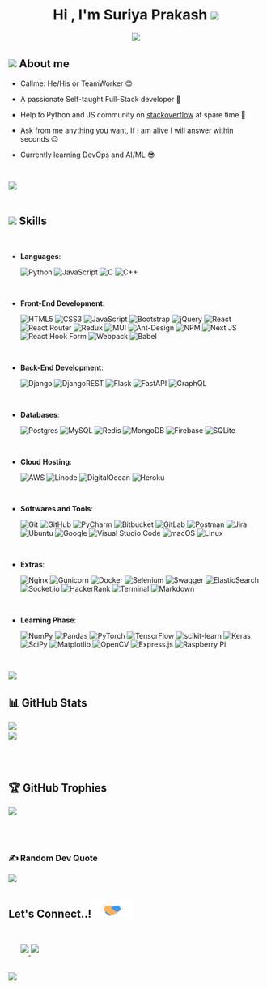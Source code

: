 
<h1 align="center"><b>Hi , I'm Suriya Prakash </b><img src="https://media.giphy.com/media/hvRJCLFzcasrR4ia7z/giphy.gif" width="35"></h1>

<p align="center">
  <a href="https://github.com/DenverCoder1/readme-typing-svg"><img src="https://readme-typing-svg.herokuapp.com?font=Time+New+Roman&color=cyan&size=25&center=true&vCenter=true&width=600&height=100&lines=Startup+Enthusiast..&hearts;++;Self-taught+Full-Stack+Developer,;Active+Learner/Researcher,;Love+to+learn+new+stuffs."></a>
</p>
	
## <img src="https://media.giphy.com/media/iY8CRBdQXODJSCERIr/giphy.gif" width="35"><b> About me </b>

- Callme: He/His or TeamWorker 😊

- A passionate Self-taught Full-Stack developer 🥰

- Help to Python and JS community on <a target="_blank" href="https://stackoverflow.com/users/14131913/pradip">stackoverflow</a> at spare time 🤩

- Ask from me anything you want, If I am alive I will answer within seconds 😉

- Currently learning DevOps and AI/ML 😎

<br>

<img src="https://user-images.githubusercontent.com/73097560/115834477-dbab4500-a447-11eb-908a-139a6edaec5c.gif"><br><br>

## <img src="https://media2.giphy.com/media/QssGEmpkyEOhBCb7e1/giphy.gif?cid=ecf05e47a0n3gi1bfqntqmob8g9aid1oyj2wr3ds3mg700bl&rid=giphy.gif" width ="25"><b> Skills</b>
<br>

<p align="center">

- **Languages**:
    
    ![Python](https://img.shields.io/badge/Python%20-%2314354C.svg?style=for-the-badge&logo=python&logoColor=white)
    ![JavaScript](https://img.shields.io/badge/javascript-%23323330.svg?style=for-the-badge&logo=javascript&logoColor=%23F7DF1E)
![C](https://img.shields.io/badge/c-%2300599C.svg?style=for-the-badge&logo=c&logoColor=white)
![C++](https://img.shields.io/badge/c++-%2300599C.svg?style=for-the-badge&logo=c%2B%2B&logoColor=white)

<br>   
    
- **Front-End Development**:

   ![HTML5](https://img.shields.io/badge/HTML5%20-%23E34F26.svg?style=for-the-badge&logo=html5&logoColor=white)
   ![CSS3](https://img.shields.io/badge/CSS%20-%231572B6.svg?style=for-the-badge&logo=css3&logoColor=white)
   ![JavaScript](https://img.shields.io/badge/JavaScript%20-%23F7DF1E.svg?style=for-the-badge&logo=javascript&logoColor=black)
   ![Bootstrap](https://img.shields.io/badge/bootstrap-%23563D7C.svg?style=for-the-badge&logo=bootstrap&logoColor=white)
   ![jQuery](https://img.shields.io/badge/jquery-%230769AD.svg?style=for-the-badge&logo=jquery&logoColor=white)
   ![React](https://img.shields.io/badge/react-%2320232a.svg?style=for-the-badge&logo=react&logoColor=%2361DAFB) 
   ![React Router](https://img.shields.io/badge/React_Router-CA4245?style=for-the-badge&logo=react-router&logoColor=white) 
   ![Redux](https://img.shields.io/badge/redux-%23593d88.svg?style=for-the-badge&logo=redux&logoColor=white)
![MUI](https://img.shields.io/badge/MUI-%230081CB.svg?style=for-the-badge&logo=mui&logoColor=white)
![Ant-Design](https://img.shields.io/badge/-AntDesign-%230170FE?style=for-the-badge&logo=ant-design&logoColor=white)
![NPM](https://img.shields.io/badge/NPM-%23CB3837.svg?style=for-the-badge&logo=npm&logoColor=white)
![Next JS](https://img.shields.io/badge/Next-black?style=for-the-badge&logo=next.js&logoColor=white)
![React Hook Form](https://img.shields.io/badge/React%20Hook%20Form-%23EC5990.svg?style=for-the-badge&logo=reacthookform&logoColor=white)
![Webpack](https://img.shields.io/badge/webpack-%238DD6F9.svg?style=for-the-badge&logo=webpack&logoColor=black)
![Babel](https://img.shields.io/badge/Babel-F9DC3e?style=for-the-badge&logo=babel&logoColor=black)


<br>

- **Back-End Development**:

   ![Django](https://img.shields.io/badge/django-%23092E20.svg?style=for-the-badge&logo=django&logoColor=white) 
   ![DjangoREST](https://img.shields.io/badge/DJANGO-REST-ff1709?style=for-the-badge&logo=django&logoColor=white&color=ff1709&labelColor=gray)
   ![Flask](https://img.shields.io/badge/flask-%23000.svg?style=for-the-badge&logo=flask&logoColor=white)
   ![FastAPI](https://img.shields.io/badge/FastAPI-005571?style=for-the-badge&logo=fastapi) 
   ![GraphQL](https://img.shields.io/badge/-GraphQL-E10098?style=for-the-badge&logo=graphql&logoColor=white)

 <br>

- **Databases**:

	![Postgres](https://img.shields.io/badge/postgres-%23316192.svg?style=for-the-badge&logo=postgresql&logoColor=white)
	![MySQL](https://img.shields.io/badge/mysql-%2300f.svg?style=for-the-badge&logo=mysql&logoColor=white)
	![Redis](https://img.shields.io/badge/redis-%23DD0031.svg?style=for-the-badge&logo=redis&logoColor=white)
	![MongoDB](https://img.shields.io/badge/MongoDB-%234ea94b.svg?style=for-the-badge&logo=mongodb&logoColor=white)
	![Firebase](https://img.shields.io/badge/firebase-%23039BE5.svg?style=for-the-badge&logo=firebase)
	![SQLite](https://img.shields.io/badge/sqlite-%2307405e.svg?style=for-the-badge&logo=sqlite&logoColor=white)

 <br>
	
- **Cloud Hosting**:

	![AWS](https://img.shields.io/badge/AWS-%23FF9900.svg?style=for-the-badge&logo=amazon-aws&logoColor=white)
	![Linode](https://img.shields.io/badge/linode-00A95C?style=for-the-badge&logo=linode&logoColor=white)
	![DigitalOcean](https://img.shields.io/badge/DigitalOcean-%230167ff.svg?style=for-the-badge&logo=digitalOcean&logoColor=white)
	![Heroku](https://img.shields.io/badge/heroku-%23430098.svg?style=for-the-badge&logo=heroku&logoColor=white)
    
<br>

- **Softwares and Tools**:

    ![Git](https://img.shields.io/badge/git-%23F05033.svg?style=for-the-badge&logo=git&logoColor=white)
    ![GitHub](https://img.shields.io/badge/github-%23121011.svg?style=for-the-badge&logo=github&logoColor=white)
	![PyCharm](https://img.shields.io/badge/pycharm-143?style=for-the-badge&logo=pycharm&logoColor=black&color=black&labelColor=green)
	![Bitbucket](https://img.shields.io/badge/bitbucket-%230047B3.svg?style=for-the-badge&logo=bitbucket&logoColor=white)
	![GitLab](https://img.shields.io/badge/gitlab-%23181717.svg?style=for-the-badge&logo=gitlab&logoColor=white)
	![Postman](https://img.shields.io/badge/Postman-FF6C37?style=for-the-badge&logo=postman&logoColor=white)
    ![Jira](https://img.shields.io/badge/jira-%230A0FFF.svg?style=for-the-badge&logo=jira&logoColor=white)
	![Ubuntu](https://img.shields.io/badge/Ubuntu-E95420?style=for-the-badge&logo=ubuntu&logoColor=white)
    ![Google](https://img.shields.io/badge/google-%234285F4.svg?style=for-the-badge&logo=google&logoColor=white)
    ![Visual Studio Code](https://img.shields.io/badge/Visual%20Studio%20Code-0078d7.svg?style=for-the-badge&logo=visual-studio-code&logoColor=white)
	![macOS](https://img.shields.io/badge/mac%20os-000000?style=for-the-badge&logo=macos&logoColor=F0F0F0)
    ![Linux](https://img.shields.io/badge/Linux-FCC624?style=for-the-badge&logo=linux&logoColor=black) 

<br>

- **Extras**:

	![Nginx](https://img.shields.io/badge/nginx-%23009639.svg?style=for-the-badge&logo=nginx&logoColor=white)
	![Gunicorn](https://img.shields.io/badge/gunicorn-%298729.svg?style=for-the-badge&logo=gunicorn&logoColor=white)
	![Docker](https://img.shields.io/badge/docker-%230db7ed.svg?style=for-the-badge&logo=docker&logoColor=white)
	![Selenium](https://img.shields.io/badge/-selenium-%43B02A?style=for-the-badge&logo=selenium&logoColor=white)
	![Swagger](https://img.shields.io/badge/-Swagger-%23Clojure?style=for-the-badge&logo=swagger&logoColor=white)
	![ElasticSearch](https://img.shields.io/badge/-ElasticSearch-005571?style=for-the-badge&logo=elasticsearch)
	![Socket.io](https://img.shields.io/badge/Socket.io-black?style=for-the-badge&logo=socket.io&badgeColor=010101)
	![HackerRank](https://img.shields.io/badge/-Hackerrank-2EC866?style=for-the-badge&logo=HackerRank&logoColor=white)
	![Terminal](https://img.shields.io/badge/Terminal-%23054020?style=for-the-badge&logo=gnu-bash&logoColor=white)
	![Markdown](https://img.shields.io/badge/markdown-%23000000.svg?style=for-the-badge&logo=markdown&logoColor=white)   

<br>
	
- **Learning Phase**:
	
	![NumPy](https://img.shields.io/badge/numpy-%23013243.svg?style=for-the-badge&logo=numpy&logoColor=white)
	![Pandas](https://img.shields.io/badge/pandas-%23150458.svg?style=for-the-badge&logo=pandas&logoColor=white)
	![PyTorch](https://img.shields.io/badge/PyTorch-%23EE4C2C.svg?style=for-the-badge&logo=PyTorch&logoColor=white)
	![TensorFlow](https://img.shields.io/badge/TensorFlow-%23FF6F00.svg?style=for-the-badge&logo=TensorFlow&logoColor=white)
	![scikit-learn](https://img.shields.io/badge/scikit--learn-%23F7931E.svg?style=for-the-badge&logo=scikit-learn&logoColor=white)
	![Keras](https://img.shields.io/badge/Keras-%23D00000.svg?style=for-the-badge&logo=Keras&logoColor=white)
	![SciPy](https://img.shields.io/badge/SciPy-%230C55A5.svg?style=for-the-badge&logo=scipy&logoColor=%white)
	![Matplotlib](https://img.shields.io/badge/Matplotlib-%23ffffff.svg?style=for-the-badge&logo=Matplotlib&logoColor=black)
	![OpenCV](https://img.shields.io/badge/opencv-%23white.svg?style=for-the-badge&logo=opencv&logoColor=white)
	![Express.js](https://img.shields.io/badge/express.js-%23404d59.svg?style=for-the-badge&logo=express&logoColor=%2361DAFB)
	![Raspberry Pi](https://img.shields.io/badge/-RaspberryPi-C51A4A?style=for-the-badge&logo=Raspberry-Pi)

<br>

</p>

<img src="https://user-images.githubusercontent.com/73097560/115834477-dbab4500-a447-11eb-908a-139a6edaec5c.gif">

## 📊 GitHub Stats
![](https://github-readme-streak-stats.herokuapp.com/?user=Pradip369&theme=dracula&hide_border=false)<br/>
![](https://github-readme-stats.vercel.app/api/top-langs/?username=Pradip369&theme=dracula&hide_border=false&include_all_commits=true&count_private=true&layout=compact)

<br>
<br>

## 🏆 GitHub Trophies
![](https://github-profile-trophy.vercel.app/?username=Pradip369&theme=radical&no-frame=false&no-bg=true&margin-w=4)

<br>
<br>

### ✍️ Random Dev Quote
![](https://quotes-github-readme.vercel.app/api?type=horizontal&theme=radical)
<br>

## <b> Let's Connect..!</b><img src="https://github.com/0xAbdulKhalid/0xAbdulKhalid/raw/main/assets/mdImages/handshake.gif" width ="80">
<br>
<div align='left'>

<ul>

<a href="mailto:starindia3690@gmail.com" target="_blank">
<img src="https://img.shields.io/badge/Gmail:  Pradip Kachhadiya-%23EA4335.svg?style=for-the-badge&logo=gmail&logoColor=white" t=mail style="margin-bottom: 5px;" />
</a>

<a href="https://stackoverflow.com/users/14131913/pradip" target="_blank">
<img src="https://img.shields.io/badge/-Stackoverflow-FE7A16?style=for-the-badge&logo=stack-overflow&logoColor=white" style="margin-bottom: 5px;" />
</a>

</ul>
</div>

<br>
<img src="https://user-images.githubusercontent.com/73097560/115834477-dbab4500-a447-11eb-908a-139a6edaec5c.gif">
<br>

<div align='center'>

</div>
<br>

